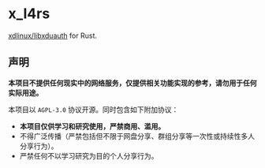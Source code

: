 # x_l4rs

[xdlinux/libxduauth](https://github.com/xdlinux/libxduauth) for Rust.

## 声明

**本项目不提供任何现实中的网络服务，仅提供相关功能实现的参考，请勿用于任何实际用途。**

本项目以 `AGPL-3.0` 协议开源。同时包含如下附加协议：

- **本项目仅供学习和研究使用，严禁商用、滥用。**
- 不得广泛传播（严禁包括但不限于网盘分享、群组分享等一次性或持续性多人分享行为）。
- 严禁任何不以学习研究为目的个人分享行为。